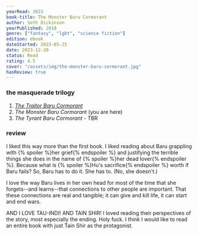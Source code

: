 ```yaml
---
yearRead: 2023
book-title: The Monster Baru Cormorant
author: Seth Dickinson
yearPublished: 2018
genre: ["fantasy", "lgbt", "science fiction"]
edition: ebook
dateStarted: 2023-05-25
date: 2023-12-20
status: Read
rating: 4.5
cover: "/assets/img/the-monster-baru-cormorant.jpg"
hasReview: true
---
```


### the masquerade trilogy

1. *[The Traitor Baru Cormorant](/logs/books/the-traitor-baru-cormorant)*
2. *The Monster Baru Cormorant* (you are here)
3. *The Tyrant Baru Cormorant* - TBR

### review

I liked this way more than the first book. I liked reading about Baru grappling with {% spoiler %}her grief{% endspoiler %} and justifying the terrible things she does in the name of {% spoiler %}her dead lover{% endspoiler %}. Because what is {% spoiler %}Hu's sacrifice{% endspoiler %} worth if Baru fails? So, Baru has to do it. She has to. (No, she doesn't.)

I love the way Baru lives in her own head for most of the time that she forgets--and learns--that connections to other people are important. That these connections are real and tangible; it can give and kill life, it can start and end wars.

AND I LOVE TAU-INDI! AND TAIN SHIR! I loved reading their perspectives of the story, most especially the ending. Holy fuck. I think I would like to read an entire book with just Tain Shir as the protagonist.